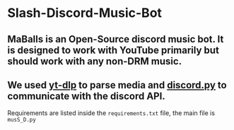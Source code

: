 # Slash-Discord-Music-Bot
MaBalls is an Open-Source discord music bot. It is designed to work with YouTube primarily but should work with any non-DRM music.
---
We used [yt-dlp](https://github.com/yt-dlp/yt-dlp) to parse media and [discord.py](https://github.com/Rapptz/discord.py) to communicate with the discord API.
---
Requirements are listed inside the `requirements.txt` file, the main file is `musS_D.py`
